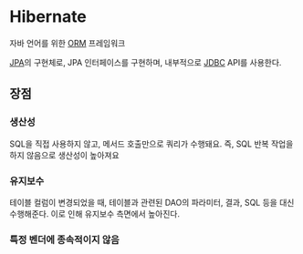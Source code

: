 # Hibernate

자바 언어를 위한 [ORM](ORM) 프레임워크

[JPA](JPA)의 구현체로, JPA 인터페이스를 구현하며, 내부적으로 [JDBC](JDBC) API를 사용한다.

## 장점

### 생산성
SQL을 직접 사용하지 않고, 메서드 호출만으로 쿼리가 수행돼요. 즉, SQL 반복 작업을 하지 않음으로 생산성이 높아져요

### 유지보수
테이블 컬럼이 변경되었을 때, 테이블과 관련된 DAO의 파라미터, 결과, SQL 등을 대신 수행해준다. 이로 인해 유지보수 측면에서 높아진다.

### 특정 벤더에 종속적이지 않음
